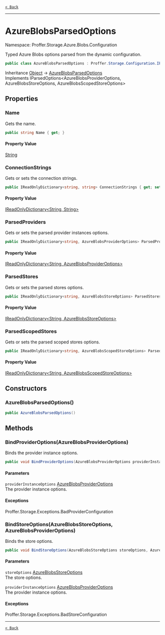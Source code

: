 [`< Back`](./)

---

# AzureBlobsParsedOptions

Namespace: Proffer.Storage.Azure.Blobs.Configuration

Typed Azure Blobs options parsed from the dynamic configuration.

```csharp
public class AzureBlobsParsedOptions : Proffer.Storage.Configuration.IParsedOptions`3[[Proffer.Storage.Azure.Blobs.Configuration.AzureBlobsProviderOptions, Proffer.Storage.Azure.Blobs, Version=1.0.0.0, Culture=neutral, PublicKeyToken=null],[Proffer.Storage.Azure.Blobs.Configuration.AzureBlobsStoreOptions, Proffer.Storage.Azure.Blobs, Version=1.0.0.0, Culture=neutral, PublicKeyToken=null],[Proffer.Storage.Azure.Blobs.Configuration.AzureBlobsScopedStoreOptions, Proffer.Storage.Azure.Blobs, Version=1.0.0.0, Culture=neutral, PublicKeyToken=null]]
```

Inheritance [Object](https://docs.microsoft.com/en-us/dotnet/api/system.object) → [AzureBlobsParsedOptions](./proffer.storage.azure.blobs.configuration.azureblobsparsedoptions)<br>
Implements IParsedOptions&lt;AzureBlobsProviderOptions, AzureBlobsStoreOptions, AzureBlobsScopedStoreOptions&gt;

## Properties

### **Name**

Gets the name.

```csharp
public string Name { get; }
```

#### Property Value

[String](https://docs.microsoft.com/en-us/dotnet/api/system.string)<br>

### **ConnectionStrings**

Gets or sets the connection strings.

```csharp
public IReadOnlyDictionary<string, string> ConnectionStrings { get; set; }
```

#### Property Value

[IReadOnlyDictionary&lt;String, String&gt;](https://docs.microsoft.com/en-us/dotnet/api/system.collections.generic.ireadonlydictionary-2)<br>

### **ParsedProviders**

Gets or sets the parsed provider instances options.

```csharp
public IReadOnlyDictionary<string, AzureBlobsProviderOptions> ParsedProviders { get; set; }
```

#### Property Value

[IReadOnlyDictionary&lt;String, AzureBlobsProviderOptions&gt;](https://docs.microsoft.com/en-us/dotnet/api/system.collections.generic.ireadonlydictionary-2)<br>

### **ParsedStores**

Gets or sets the parsed stores options.

```csharp
public IReadOnlyDictionary<string, AzureBlobsStoreOptions> ParsedStores { get; set; }
```

#### Property Value

[IReadOnlyDictionary&lt;String, AzureBlobsStoreOptions&gt;](https://docs.microsoft.com/en-us/dotnet/api/system.collections.generic.ireadonlydictionary-2)<br>

### **ParsedScopedStores**

Gets or sets the parsed scoped stores options.

```csharp
public IReadOnlyDictionary<string, AzureBlobsScopedStoreOptions> ParsedScopedStores { get; set; }
```

#### Property Value

[IReadOnlyDictionary&lt;String, AzureBlobsScopedStoreOptions&gt;](https://docs.microsoft.com/en-us/dotnet/api/system.collections.generic.ireadonlydictionary-2)<br>

## Constructors

### **AzureBlobsParsedOptions()**



```csharp
public AzureBlobsParsedOptions()
```

## Methods

### **BindProviderOptions(AzureBlobsProviderOptions)**

Binds the provider instance options.

```csharp
public void BindProviderOptions(AzureBlobsProviderOptions providerInstanceOptions)
```

#### Parameters

`providerInstanceOptions` [AzureBlobsProviderOptions](./proffer.storage.azure.blobs.configuration.azureblobsprovideroptions)<br>
The provider instance options.

#### Exceptions

Proffer.Storage.Exceptions.BadProviderConfiguration<br>

### **BindStoreOptions(AzureBlobsStoreOptions, AzureBlobsProviderOptions)**

Binds the store options.

```csharp
public void BindStoreOptions(AzureBlobsStoreOptions storeOptions, AzureBlobsProviderOptions providerInstanceOptions)
```

#### Parameters

`storeOptions` [AzureBlobsStoreOptions](./proffer.storage.azure.blobs.configuration.azureblobsstoreoptions)<br>
The store options.

`providerInstanceOptions` [AzureBlobsProviderOptions](./proffer.storage.azure.blobs.configuration.azureblobsprovideroptions)<br>
The provider instance options.

#### Exceptions

Proffer.Storage.Exceptions.BadStoreConfiguration<br>

---

[`< Back`](./)
